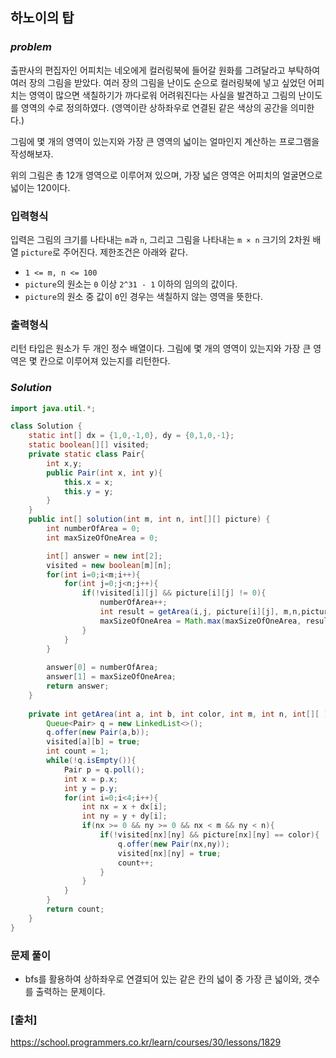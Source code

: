 ## **하노이의 탑**


### ***problem***
출판사의 편집자인 어피치는 네오에게 컬러링북에 들어갈 원화를 그려달라고 부탁하여 여러 장의 그림을 받았다. 여러 장의 그림을 난이도 순으로 컬러링북에 넣고 싶었던 어피치는 영역이 많으면 색칠하기가 까다로워 어려워진다는 사실을 발견하고 그림의 난이도를 영역의 수로 정의하였다. (영역이란 상하좌우로 연결된 같은 색상의 공간을 의미한다.)

그림에 몇 개의 영역이 있는지와 가장 큰 영역의 넓이는 얼마인지 계산하는 프로그램을 작성해보자.

위의 그림은 총 12개 영역으로 이루어져 있으며, 가장 넓은 영역은 어피치의 얼굴면으로 넓이는 120이다.

### **입력형식**
입력은 그림의 크기를 나타내는 `m`과 `n`, 그리고 그림을 나타내는 `m × n` 크기의 2차원 배열 `picture`로 주어진다. 제한조건은 아래와 같다.

- `1 <= m, n <= 100`
- `picture`의 원소는 `0` 이상 `2^31 - 1` 이하의 임의의 값이다.
- `picture`의 원소 중 값이 `0`인 경우는 색칠하지 않는 영역을 뜻한다.

### **출력형식**
리턴 타입은 원소가 두 개인 정수 배열이다. 그림에 몇 개의 영역이 있는지와 가장 큰 영역은 몇 칸으로 이루어져 있는지를 리턴한다.

### ***Solution***
``` java
import java.util.*;

class Solution {
    static int[] dx = {1,0,-1,0}, dy = {0,1,0,-1};
    static boolean[][] visited;
    private static class Pair{
        int x,y;
        public Pair(int x, int y){
            this.x = x;
            this.y = y;
        }
    }
    public int[] solution(int m, int n, int[][] picture) {
        int numberOfArea = 0;
        int maxSizeOfOneArea = 0;

        int[] answer = new int[2];
        visited = new boolean[m][n];
        for(int i=0;i<m;i++){
            for(int j=0;j<n;j++){
                if(!visited[i][j] && picture[i][j] != 0){
                    numberOfArea++;
                    int result = getArea(i,j, picture[i][j], m,n,picture);
                    maxSizeOfOneArea = Math.max(maxSizeOfOneArea, result);
                }
            }
        }
        
        answer[0] = numberOfArea;
        answer[1] = maxSizeOfOneArea;
        return answer;
    }
    
    private int getArea(int a, int b, int color, int m, int n, int[][ ] picture){
        Queue<Pair> q = new LinkedList<>();
        q.offer(new Pair(a,b));
        visited[a][b] = true;
        int count = 1;
        while(!q.isEmpty()){
            Pair p = q.poll();
            int x = p.x;
            int y = p.y;
            for(int i=0;i<4;i++){
                int nx = x + dx[i];
                int ny = y + dy[i];
                if(nx >= 0 && ny >= 0 && nx < m && ny < n){
                    if(!visited[nx][ny] && picture[nx][ny] == color){
                        q.offer(new Pair(nx,ny));
                        visited[nx][ny] = true;
                        count++;
                    }
                }
            }
        }
        return count;
    }
}
```
### **문제 풀이** 
- bfs를 활용하여 상하좌우로 연결되어 있는 같은 칸의 넓이 중 가장 큰 넓이와, 갯수를 출력하는 문제이다.





### **[출처]**
https://school.programmers.co.kr/learn/courses/30/lessons/1829